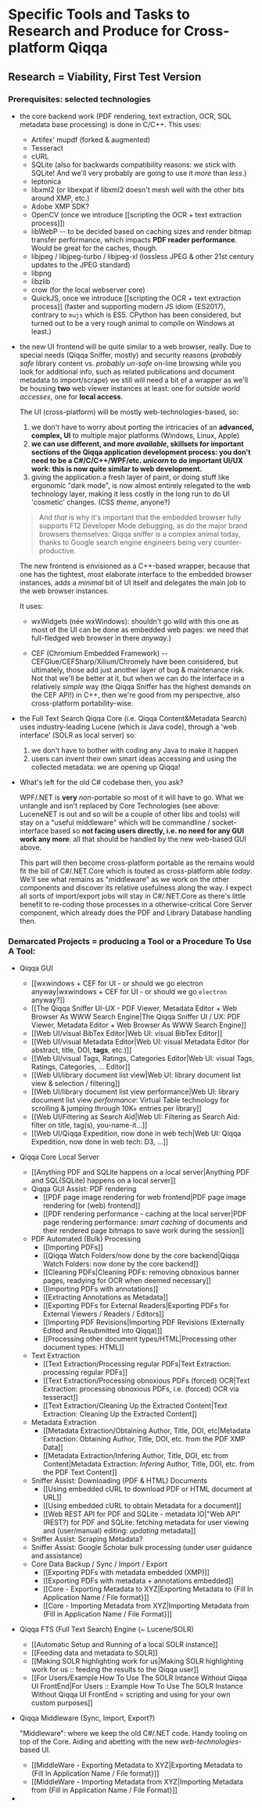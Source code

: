 # Specific Tools and Tasks to Research and Produce for Cross-platform Qiqqa

## Research = Viability, First Test Version

### Prerequisites: selected technologies

- the core backend work (PDF rendering, text extraction, OCR, SQL metadata base processing) is done in C/C++. This uses:
	- Artifex' mupdf (forked & augmented)
	- Tesseract
	- cURL
	- SQLite (also for backwards compatibility reasons: we stick with SQLite! And we'll very probably are going to use it *more* than *less*.)
	- leptonica
	- libxml2 (or libexpat if libxml2 doesn't mesh well with the other bits around XMP, etc.)
	- Adobe XMP SDK?
	- OpenCV (once we introduce [[scripting the OCR + text extraction process]])
	- libWebP -- to be decided based on caching sizes and render bitmap transfer performance, which impacts **PDF reader performance**. Would be great for the caches, though.
	- libjpeg / libjpeg-turbo / libjpeg-xl (lossless JPEG & other 21st century updates to the JPEG standard)
	- libpng
	- libzlib
	- crow (for the local webserver core)
	- QuickJS, once we introduce [[scripting the OCR + text extraction process]] (faster and supporting modern JS idiom (ES2017), contrary to `mujs` which is ES5. CPython has been considered, but turned out to be a very rough animal to compile on Windows at least.)
- the new UI frontend will be quite similar to a web browser, really. Due to special needs (Qiqqa Sniffer, mostly) and security reasons (*probably safe* library content vs. *probably un-safe* on-line browsing while you look for additional info, such as related publications and document metadata to import/scrape) we still will need a bit of a wrapper as we'll be housing **two** web viewer instances at least: one for *outside world accesses*, one for **local access**.

   The UI (cross-platform) will be mostly web-technologies-based, so:
	1. we don't have to worry about porting the intricacies of an **advanced, complex, UI** to multiple major platforms (Windows, Linux, Apple)
	2. **we can use different, and more *available*, skillsets for important sections of the Qiqqa application development process: you don't need to be a C#/C/C++/WPF/etc. *unicorn* to do important UI/UX work: this is now quite similar to web development.** 
	3. giving the application a fresh layer of paint, or doing stuff like ergonomic "dark mode", is now almost entirely relegated to the web technology layer, making it less costly in the long run to do UI 'cosmetic' changes. (CSS *theme*, anyone?)

   > And *that* is why it's important that the embedded browser fully supports F12 Developer Mode debugging, as do the major brand browsers themselves: Qiqqa sniffer is a complex animal today, thanks to Google search engine engineers being very counter-productive.

   The new frontend is envisioned as a C++-based wrapper, because that one has the tightest, most elaborate interface to the embedded browser instances, adds a *minimal* bit of UI itself and delegates the main job to the web browser instances.
   
   It uses:
   
 	- wxWidgets (née wxWindows): shouldn't go wild with this one as most of the UI can be done as embedded web pages: we need that full-fledged web browser in there *anyway*.)
   
	- CEF (Chromium Embedded Framework) -- CEFGlue/CEFSharp/Xilium/Chromely have been considered, but ultimately, those add just another layer of bug & maintenance risk. Not that we'll be better at it, but when we can do the interface in a relatively *simple* way (the Qiqqa Sniffer has the highest demands on the CEF API!) in C++, then we're good from my perspective, also cross-platform portability-wise.
- the Full Text Search Qiqqa Core (i.e. Qiqqa Content&Metadata Search) uses industry-leading Lucene (which is Java code), through a 'web interface' (SOLR as local server) so:
	1. we don't have to bother with coding any Java to make it happen
	2. users can invent their own smart ideas accessing and using the collected metadata: we are opening up Qiqqa!

- What's left for the old C# codebase then, you ask?

   WPF/.NET is **very** *non*-portable so most of it will have to go. What we untangle and isn't replaced by Core Technologies (see above: LuceneNET is out and so will be a couple of other libs and tools) will stay on a "useful middleware" which will be commandline / socket-interface based so **not facing users directly, i.e. no need for any GUI work any more**: all that should be handled by the new web-based GUI above.
   
   This part will then become cross-platform portable as the remains would fit the bill of C#/.NET.Core which is touted as cross-platform able *today*. We'll see what remains as "middleware" as we work on the other components and discover its relative usefulness along the way. I expect all sorts of import/export jobs will stay in C#/.NET.Core as there's little benefit to re-coding those processes in a otherwise-critical Core Server component, which already does the PDF and Library Database handling then.

### Demarcated Projects = producing a Tool or a Procedure To Use A Tool:

- Qiqqa GUI
	- [[wxwindows + CEF for UI - or should we go electron anyway|wxwindows + CEF for UI - or should we go `electron` anyway?]]
	- [[The Qiqqa Sniffer UI-UX - PDF Viewer, Metadata Editor + Web Browser As WWW Search Engine|The Qiqqa Sniffer UI / UX: PDF Viewer, Metadata Editor + Web Browser As WWW Search Engine]]
	- [[Web UI/visual BibTex Editor|Web UI: visual BibTex Editor]]
	- [[Web UI/visual Metadata Editor|Web UI: visual Metadata Editor (for abstract, title, DOI, **tags**, etc.)]]
	- [[Web UI/visual Tags, Ratings, Categories Editor|Web UI: visual Tags, Ratings, Categories, ... Editor]]
	- [[Web UI/library document list view|Web UI: library document list view & selection / filtering]]
	- [[Web UI/library document list view performance|Web UI: library document list view *performance*: Virtual Table technology for scrolling & jumping through 10K+ entries per library]]
	- [[Web UI/Filtering as Search Aid|Web UI: Filtering as Search Aid: filter on title, tag(s), you-name-it...]]
	- [[Web UI/Qiqqa Expedition, now done in web tech|Web UI: Qiqqa Expedition, now done in web tech: D3, ...]]
- Qiqqa Core Local Server
	- [[Anything PDF and SQLite happens on a local server|Anything PDF and SQL(SQLite) happens on a local server]]
	- Qiqqa GUI Assist: PDF rendering
		- [[PDF page image rendering for web frontend|PDF page image rendering for (web) frontend]]
		- [[PDF rendering performance - caching at the local server|PDF page rendering performance: *smart caching* of documents and their rendered page bitmaps to save work during the session]]
	- PDF Automated (Bulk) Processing
		- [[Importing PDFs]]
		- [[Qiqqa Watch Folders/now done by the core backend|Qiqqa Watch Folders: now done by the core backend]]
		- [[Cleaning PDFs|Cleaning PDFs: removing obnoxious banner pages, readying for OCR when deemed necessary]]
		- [[Importing PDFs with annotations]]
		- [[Extracting Annotations as Metadata]]
		- [[Exporting PDFs for External Readers|Exporting PDFs for External Viewers / Readers / Editors]]
		- [[Importing PDF Revisions|Importing PDF Revisions (Externally Edited and Resubmitted into Qiqqa)]]
		- [[Processing other document types/HTML|Processing other document types: HTML]]
	- Text Extraction
		- [[Text Extraction/Processing regular PDFs|Text Extraction: processing regular PDFs]]
		- [[Text Extraction/Processing obnoxious PDFs (forced) OCR|Text Extraction: processing obnoxious PDFs, i.e. (forced) OCR via tesseract]]
		- [[Text Extraction/Cleaning Up the Extracted Content|Text Extraction: Cleaning Up the Extracted Content]]
	- Metadata Extraction
		- [[Metadata Extraction/Obtaining Author, Title, DOI, etc|Metadata Extraction: Obtaining Author, Title, DOI, etc. from the PDF XMP Data]]
		- [[Metadata Extraction/Infering Author, Title, DOI, etc from Content|Metadata Extraction: *Infering* Author, Title, DOI, etc. from the PDF Text Content]]
	- Sniffer Assist: Downloading (PDF & HTML) Documents
		- [[Using embedded cURL to download PDF or HTML document at URL]]
		- [[Using embedded cURL to obtain Metadata for a document]]
		- [[Web REST API for PDF and SQLite - metadata IO|"Web API" (REST?) for PDF and SQLite: fetching metadata for user viewing and (user/manual) editing: *updating* metadata]]
	- Sniffer Assist: Scraping Metadata?
	- Sniffer Assist: Google Scholar bulk processing (under user guidance and assistance)
	- Core Data Backup / Sync / Import / Export
		- [[Exporting PDFs with metadata embedded (XMP)]]
		- [[Exporting PDFs with metadata + annotations embedded]]
		- [[Core - Exporting Metadata to XYZ|Exporting Metadata to {Fill In Application Name / File format}]]
		- [[Core - Importing Metadata from XYZ|Importing Metadata from {Fill in Application Name / File Format}]]
- Qiqqa FTS (Full Text Search) Engine (~ Lucene/SOLR)
	- [[Automatic Setup and Running of a local SOLR instance]]
	- [[Feeding data and metadata to SOLR]]
	- [[Making SOLR highlighting work for us|Making SOLR highlighting work for us :: feeding the results to the Qiqqa user]]
	- [[For Users/Example How To Use The SOLR Intance Without Qiqqa UI FrontEnd|For Users :: Example How To Use The SOLR Instance Without Qiqqa UI FrontEnd = scripting and using for your own custom purposes]]
- Qiqqa Middleware (Sync, Import, Export?)
 
   "Middleware": where we keep the old C#/.NET code. Handy tooling on top of the Core. Aiding and abetting with the new *web-technologies*-based UI.
	- [[MiddleWare - Exporting Metadata to XYZ|Exporting Metadata to {Fill In Application Name / File format}]]
	- [[MiddleWare - Importing Metadata from XYZ|Importing Metadata from {Fill in Application Name / File Format}]]
- 